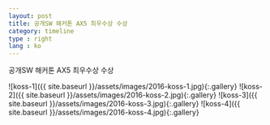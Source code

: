 ```yaml
---
layout: post
title: 공개SW 해커톤 AX5 최우수상 수상
category: timeline
type : right
lang : ko
---
```


공개SW 해커톤 AX5 최우수상 수상

![koss-1]({{ site.baseurl }}/assets/images/2016-koss-1.jpg){:.gallery}
![koss-2]({{ site.baseurl }}/assets/images/2016-koss-2.jpg){:.gallery}
![koss-3]({{ site.baseurl }}/assets/images/2016-koss-3.jpg){:.gallery}
![koss-4]({{ site.baseurl }}/assets/images/2016-koss-4.jpg){:.gallery}